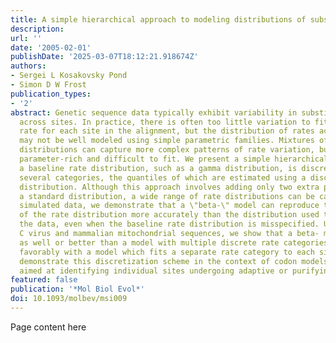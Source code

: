 ```yaml
---
title: A simple hierarchical approach to modeling distributions of substitution rates
description:
url: ''
date: '2005-02-01'
publishDate: '2025-03-07T18:12:21.918674Z'
authors:
- Sergei L Kosakovsky Pond
- Simon D W Frost
publication_types:
- '2'
abstract: Genetic sequence data typically exhibit variability in substitution rates
  across sites. In practice, there is often too little variation to fit a different
  rate for each site in the alignment, but the distribution of rates across sites
  may not be well modeled using simple parametric families. Mixtures of different
  distributions can capture more complex patterns of rate variation, but are often
  parameter-rich and difficult to fit. We present a simple hierarchical model in which
  a baseline rate distribution, such as a gamma distribution, is discretized into
  several categories, the quantiles of which are estimated using a discretized beta
  distribution. Although this approach involves adding only two extra parameters to
  a standard distribution, a wide range of rate distributions can be captured. Using
  simulated data, we demonstrate that a \"beta-\" model can reproduce the moments
  of the rate distribution more accurately than the distribution used to simulate
  the data, even when the baseline rate distribution is misspecified. Using hepatitis
  C virus and mammalian mitochondrial sequences, we show that a beta- model can fit
  as well or better than a model with multiple discrete rate categories, and compares
  favorably with a model which fits a separate rate category to each site. We also
  demonstrate this discretization scheme in the context of codon models specifically
  aimed at identifying individual sites undergoing adaptive or purifying evolution.
featured: false
publication: '*Mol Biol Evol*'
doi: 10.1093/molbev/msi009
---
```


Page content here